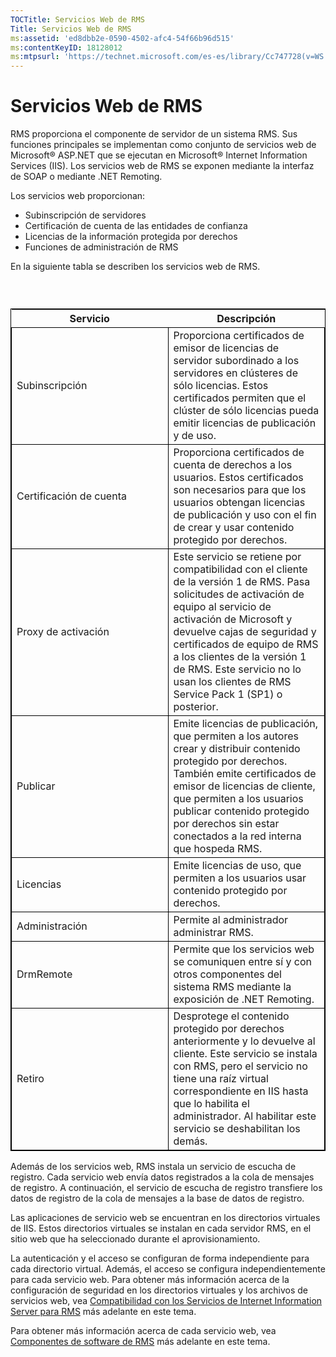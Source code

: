 ```yaml
---
TOCTitle: Servicios Web de RMS
Title: Servicios Web de RMS
ms:assetid: 'ed8dbb2e-0590-4502-afc4-54f66b96d515'
ms:contentKeyID: 18128012
ms:mtpsurl: 'https://technet.microsoft.com/es-es/library/Cc747728(v=WS.10)'
---
```


Servicios Web de RMS
====================

RMS proporciona el componente de servidor de un sistema RMS. Sus funciones principales se implementan como conjunto de servicios web de Microsoft® ASP.NET que se ejecutan en Microsoft® Internet Information Services (IIS). Los servicios web de RMS se exponen mediante la interfaz de SOAP o mediante .NET Remoting.

Los servicios web proporcionan:

-   Subinscripción de servidores
-   Certificación de cuenta de las entidades de confianza
-   Licencias de la información protegida por derechos
-   Funciones de administración de RMS

En la siguiente tabla se describen los servicios web de RMS.

###  

 
<table style="border:1px solid black;">
<colgroup>
<col width="50%" />
<col width="50%" />
</colgroup>
<thead>
<tr class="header">
<th>Servicio</th>
<th>Descripción</th>
</tr>
</thead>
<tbody>
<tr class="odd">
<td style="border:1px solid black;">Subinscripción</td>
<td style="border:1px solid black;">Proporciona certificados de emisor de licencias de servidor subordinado a los servidores en clústeres de sólo licencias. Estos certificados permiten que el clúster de sólo licencias pueda emitir licencias de publicación y de uso.</td>
</tr>
<tr class="even">
<td style="border:1px solid black;">Certificación de cuenta</td>
<td style="border:1px solid black;">Proporciona certificados de cuenta de derechos a los usuarios. Estos certificados son necesarios para que los usuarios obtengan licencias de publicación y uso con el fin de crear y usar contenido protegido por derechos.</td>
</tr>
<tr class="odd">
<td style="border:1px solid black;">Proxy de activación</td>
<td style="border:1px solid black;">Este servicio se retiene por compatibilidad con el cliente de la versión 1 de RMS. Pasa solicitudes de activación de equipo al servicio de activación de Microsoft y devuelve cajas de seguridad y certificados de equipo de RMS a los clientes de la versión 1 de RMS. Este servicio no lo usan los clientes de RMS Service Pack 1 (SP1) o posterior.</td>
</tr>
<tr class="even">
<td style="border:1px solid black;">Publicar</td>
<td style="border:1px solid black;">Emite licencias de publicación, que permiten a los autores crear y distribuir contenido protegido por derechos. También emite certificados de emisor de licencias de cliente, que permiten a los usuarios publicar contenido protegido por derechos sin estar conectados a la red interna que hospeda RMS.</td>
</tr>
<tr class="odd">
<td style="border:1px solid black;">Licencias</td>
<td style="border:1px solid black;">Emite licencias de uso, que permiten a los usuarios usar contenido protegido por derechos.</td>
</tr>
<tr class="even">
<td style="border:1px solid black;">Administración</td>
<td style="border:1px solid black;">Permite al administrador administrar RMS.</td>
</tr>
<tr class="odd">
<td style="border:1px solid black;">DrmRemote</td>
<td style="border:1px solid black;">Permite que los servicios web se comuniquen entre sí y con otros componentes del sistema RMS mediante la exposición de .NET Remoting.</td>
</tr>
<tr class="even">
<td style="border:1px solid black;">Retiro</td>
<td style="border:1px solid black;">Desprotege el contenido protegido por derechos anteriormente y lo devuelve al cliente. Este servicio se instala con RMS, pero el servicio no tiene una raíz virtual correspondiente en IIS hasta que lo habilita el administrador. Al habilitar este servicio se deshabilitan los demás.</td>
</tr>
</tbody>
</table>
  
Además de los servicios web, RMS instala un servicio de escucha de registro. Cada servicio web envía datos registrados a la cola de mensajes de registro. A continuación, el servicio de escucha de registro transfiere los datos de registro de la cola de mensajes a la base de datos de registro.
  
Las aplicaciones de servicio web se encuentran en los directorios virtuales de IIS. Estos directorios virtuales se instalan en cada servidor RMS, en el sitio web que ha seleccionado durante el aprovisionamiento.
  
La autenticación y el acceso se configuran de forma independiente para cada directorio virtual. Además, el acceso se configura independientemente para cada servicio web. Para obtener más información acerca de la configuración de seguridad en los directorios virtuales y los archivos de servicios web, vea [Compatibilidad con los Servicios de Internet Information Server para RMS](https://technet.microsoft.com/bd4dc69f-1e4e-4e95-9ae2-c925d8a14d4c) más adelante en este tema.
  
Para obtener más información acerca de cada servicio web, vea [Componentes de software de RMS](https://technet.microsoft.com/e38a840e-f390-48fd-8354-50108a64f5ca) más adelante en este tema.
